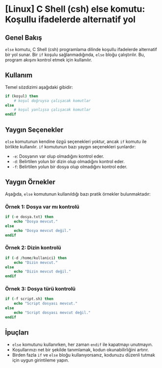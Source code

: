 # [Linux] C Shell (csh) else komutu: Koşullu ifadelerde alternatif yol

## Genel Bakış
`else` komutu, C Shell (csh) programlama dilinde koşullu ifadelerde alternatif bir yol sunar. Bir `if` koşulu sağlanmadığında, `else` bloğu çalıştırılır. Bu, program akışını kontrol etmek için kullanılır.

## Kullanım
Temel sözdizimi aşağıdaki gibidir:

```csh
if (koşul) then
    # koşul doğruysa çalışacak komutlar
else
    # koşul yanlışsa çalışacak komutlar
endif
```

## Yaygın Seçenekler
`else` komutunun kendine özgü seçenekleri yoktur, ancak `if` komutu ile birlikte kullanılır. `if` komutunun bazı yaygın seçenekleri şunlardır:
- `-e`: Dosyanın var olup olmadığını kontrol eder.
- `-d`: Belirtilen yolun bir dizin olup olmadığını kontrol eder.
- `-f`: Belirtilen yolun bir dosya olup olmadığını kontrol eder.

## Yaygın Örnekler
Aşağıda, `else` komutunun kullanıldığı bazı pratik örnekler bulunmaktadır:

### Örnek 1: Dosya var mı kontrolü
```csh
if (-e dosya.txt) then
    echo "Dosya mevcut."
else
    echo "Dosya mevcut değil."
endif
```

### Örnek 2: Dizin kontrolü
```csh
if (-d /home/kullanici) then
    echo "Dizin mevcut."
else
    echo "Dizin mevcut değil."
endif
```

### Örnek 3: Dosya türü kontrolü
```csh
if (-f script.sh) then
    echo "Script dosyası mevcut."
else
    echo "Script dosyası mevcut değil."
endif
```

## İpuçları
- `else` komutunu kullanırken, her zaman `endif` ile kapatmayı unutmayın.
- Koşullarınızı net bir şekilde tanımlamak, kodun okunabilirliğini artırır.
- Birden fazla `if` ve `else` bloğu kullanıyorsanız, kodunuzu düzenli tutmak için uygun girintileme yapın.